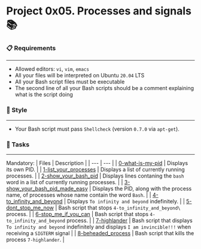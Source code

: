 # Project 0x05. Processes and signals 📚

### 📋 Requirements
***
* Allowed editors: `vi`, `vim`, `emacs`
* All your files will be interpreted on Ubuntu `20.04` LTS
* All your Bash script files must be executable
* The second line of all your Bash scripts should be a comment explaining what is the script doing

### 🎨 Style
***
* Your Bash script must pass `Shellcheck` (version `0.7.0` via `apt-get`).

### 🎯 Tasks
***
Mandatory:
| Files | Description |
| --- | --- |
| [0-what-is-my-pid]() | Displays its own PID. |
| [1-list_your_processes]() | Displays a list of currently running processes. |
| [2-show_your_bash_pid]() | Displays lines contaning the `bash` word in a list of currently running processes. |
| [3-show_your_bash_pid_made_easy]() | Displays the PID, along with the process name, of processes whose name contain the word `Bash`. |
| [4-to_infinity_and_beyond]() | Displays `To infinity and beyond` indefinitely. |
| [5-dont_stop_me_now]() | Bash script that stops `4-to_infinity_and_beyond\
    ` process. |
| [6-stop_me_if_you_can]() | Bash script that stops `4-to_infinity_and_beyond` process. |
| [7-highlander]() | Bash script that displays `To infinity and beyond` indefinitely and displays `I am invincible!!!` when receiving a `SIGTERM` signal |
| [8-beheaded_process]() | Bash script that kills the process `7-highlander`. |